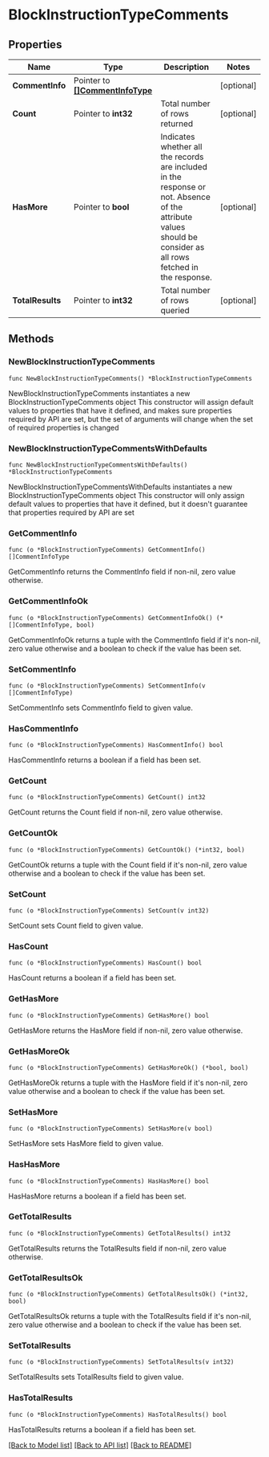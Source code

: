 # BlockInstructionTypeComments

## Properties

Name | Type | Description | Notes
------------ | ------------- | ------------- | -------------
**CommentInfo** | Pointer to [**[]CommentInfoType**](CommentInfoType.md) |  | [optional] 
**Count** | Pointer to **int32** | Total number of rows returned | [optional] 
**HasMore** | Pointer to **bool** | Indicates whether all the records are included in the response or not. Absence of the attribute values should be consider as all rows fetched in the response. | [optional] 
**TotalResults** | Pointer to **int32** | Total number of rows queried | [optional] 

## Methods

### NewBlockInstructionTypeComments

`func NewBlockInstructionTypeComments() *BlockInstructionTypeComments`

NewBlockInstructionTypeComments instantiates a new BlockInstructionTypeComments object
This constructor will assign default values to properties that have it defined,
and makes sure properties required by API are set, but the set of arguments
will change when the set of required properties is changed

### NewBlockInstructionTypeCommentsWithDefaults

`func NewBlockInstructionTypeCommentsWithDefaults() *BlockInstructionTypeComments`

NewBlockInstructionTypeCommentsWithDefaults instantiates a new BlockInstructionTypeComments object
This constructor will only assign default values to properties that have it defined,
but it doesn't guarantee that properties required by API are set

### GetCommentInfo

`func (o *BlockInstructionTypeComments) GetCommentInfo() []CommentInfoType`

GetCommentInfo returns the CommentInfo field if non-nil, zero value otherwise.

### GetCommentInfoOk

`func (o *BlockInstructionTypeComments) GetCommentInfoOk() (*[]CommentInfoType, bool)`

GetCommentInfoOk returns a tuple with the CommentInfo field if it's non-nil, zero value otherwise
and a boolean to check if the value has been set.

### SetCommentInfo

`func (o *BlockInstructionTypeComments) SetCommentInfo(v []CommentInfoType)`

SetCommentInfo sets CommentInfo field to given value.

### HasCommentInfo

`func (o *BlockInstructionTypeComments) HasCommentInfo() bool`

HasCommentInfo returns a boolean if a field has been set.

### GetCount

`func (o *BlockInstructionTypeComments) GetCount() int32`

GetCount returns the Count field if non-nil, zero value otherwise.

### GetCountOk

`func (o *BlockInstructionTypeComments) GetCountOk() (*int32, bool)`

GetCountOk returns a tuple with the Count field if it's non-nil, zero value otherwise
and a boolean to check if the value has been set.

### SetCount

`func (o *BlockInstructionTypeComments) SetCount(v int32)`

SetCount sets Count field to given value.

### HasCount

`func (o *BlockInstructionTypeComments) HasCount() bool`

HasCount returns a boolean if a field has been set.

### GetHasMore

`func (o *BlockInstructionTypeComments) GetHasMore() bool`

GetHasMore returns the HasMore field if non-nil, zero value otherwise.

### GetHasMoreOk

`func (o *BlockInstructionTypeComments) GetHasMoreOk() (*bool, bool)`

GetHasMoreOk returns a tuple with the HasMore field if it's non-nil, zero value otherwise
and a boolean to check if the value has been set.

### SetHasMore

`func (o *BlockInstructionTypeComments) SetHasMore(v bool)`

SetHasMore sets HasMore field to given value.

### HasHasMore

`func (o *BlockInstructionTypeComments) HasHasMore() bool`

HasHasMore returns a boolean if a field has been set.

### GetTotalResults

`func (o *BlockInstructionTypeComments) GetTotalResults() int32`

GetTotalResults returns the TotalResults field if non-nil, zero value otherwise.

### GetTotalResultsOk

`func (o *BlockInstructionTypeComments) GetTotalResultsOk() (*int32, bool)`

GetTotalResultsOk returns a tuple with the TotalResults field if it's non-nil, zero value otherwise
and a boolean to check if the value has been set.

### SetTotalResults

`func (o *BlockInstructionTypeComments) SetTotalResults(v int32)`

SetTotalResults sets TotalResults field to given value.

### HasTotalResults

`func (o *BlockInstructionTypeComments) HasTotalResults() bool`

HasTotalResults returns a boolean if a field has been set.


[[Back to Model list]](../README.md#documentation-for-models) [[Back to API list]](../README.md#documentation-for-api-endpoints) [[Back to README]](../README.md)


